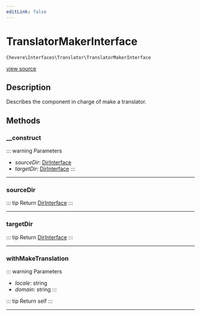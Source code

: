 ```yaml
---
editLink: false
---
```


# TranslatorMakerInterface

`Chevere\Interfaces\Translator\TranslatorMakerInterface`

[view source](https://github.com/chevere/chevere/blob/master/src/Chevere/Interfaces/Translator/TranslatorMakerInterface.php)

## Description

Describes the component in charge of make a translator.

## Methods

### __construct

::: warning Parameters
- *sourceDir*: [DirInterface](../Filesystem/DirInterface.md)
- *targetDir*: [DirInterface](../Filesystem/DirInterface.md)
:::

---

### sourceDir

::: tip Return
[DirInterface](../Filesystem/DirInterface.md)
:::

---

### targetDir

::: tip Return
[DirInterface](../Filesystem/DirInterface.md)
:::

---

### withMakeTranslation

::: warning Parameters
- *locale*: string
- *domain*: string
:::

::: tip Return
self
:::

---
